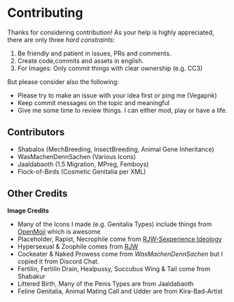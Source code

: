 # Contributing

Thanks for considering contribution! 
As your help is highly appreciated, there are only three *hard constraints*:

1. Be friendly and patient in issues, PRs and comments.
2. Create code,commits and assets in english. 
3. For Images: Only commit things with clear ownership (e.g. CC3)

But please consider also the following: 

* Please try to make an issue with your idea first or ping me (Vegapnk)
* Keep commit messages on the topic and meaningful
* Give me some time to review things. I can either mod, play or have a life. 

## Contributors 

- Shabalox (MechBreeding, InsectBreeding, Animal Gene Inheritance)
- WasMachenDennSachen (Various Icons)
- Jaaldabaoth (1.5 Migration, MPreg, Femboys)
- Flock-of-Birds (Cosmetic Genitalia per XML)

## Other Credits 

**Image Credits**

- Many of the Icons I made (e.g. Genitalia Types) include things from [OpenMoji](https://openmoji.org/) which is awesome
- Placeholder, Rapist, Necrophile come from [RJW-Sexperience Ideology](https://gitgud.io/amevarashi/rjw-sexperience-ideology/)
- Hypersexual & Zoophile comes from [RJW](https://gitgud.io/Ed86/rjw)
- Cockeater & Naked Prowess come from *WasMachenDennSachen* but I copied it from Discord Chat. 
- Fertilin, Fertilin Drain, Healpussy, Succubus Wing & Tail come from Shabakur
- Littered Birth, Many of the Penis Types are from Jaaldabaoth
- Feline Genitalia, Animal Mating Call and Udder are from Kira-Bad-Artist